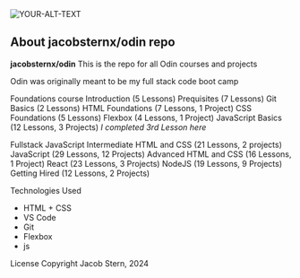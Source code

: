 <!--
** jacobsternx/tools ** repo provides mainly admin information on coding-related topics.
-->

<picture>
 <source media="(prefers-color-scheme: dark)" srcset="YOUR-DARKMODE-IMAGE">
 <img alt="YOUR-ALT-TEXT" src="YOUR-DEFAULT-IMAGE">
</picture>

## About jacobsternx/odin repo

**jacobsternx/odin** 
This is the repo for all Odin courses and projects

Odin was originally meant to be my full stack code boot camp

Foundations course
    Introduction (5 Lessons)
    Prequisites (7 Lessons)
    Git Basics (2 Lessons)
    HTML Foundations (7 Lessons, 1 Project)
    CSS Foundations (5 Lessons)
    Flexbox (4 Lessons, 1 Project)
    JavaScript Basics (12 Lessons, 3 Projects) *I completed 3rd Lesson here*

Fullstack JavaScript
    Intermediate HTML and CSS (21 Lessons, 2 projects)
    JavaScript (29 Lessons, 12 Projects)
    Advanced HTML and CSS (16 Lessons, 1 Project)
    React (23 Lessons, 3 Projects)
    NodeJS (19 Lessons, 9 Projects)
    Getting Hired (12 Lessons, 2 Projects)

 Technologies Used
* HTML + CSS
* VS Code
* Git
* Flexbox
* js

License
Copyright Jacob Stern, 2024
